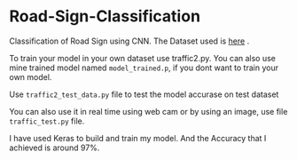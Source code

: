 # Road-Sign-Classification

Classification of Road Sign using CNN. The Dataset used is  <a href="https://www.kaggle.com/meowmeowmeowmeowmeow/gtsrb-german-traffic-sign">here</a> . 

To train your model in your own dataset use traffic2.py. You can also use mine trained model named ```model_trained.p```, if you dont want to train your own model.

Use ```traffic2_test_data.py``` file to test the model accurase on test dataset 

You can also use it in real time using web cam or by using an image, use file ```traffic_test.py``` file.

I have used Keras to build and train my model. And the Accuracy that I achieved is around 97%.
